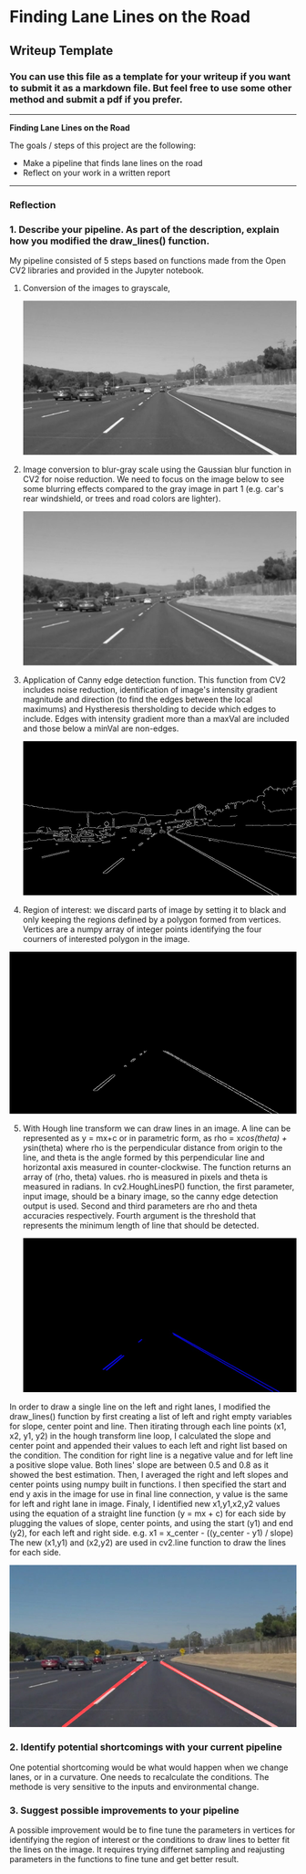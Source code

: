 # **Finding Lane Lines on the Road** 

## Writeup Template

### You can use this file as a template for your writeup if you want to submit it as a markdown file. But feel free to use some other method and submit a pdf if you prefer.

---

**Finding Lane Lines on the Road**

The goals / steps of this project are the following:
* Make a pipeline that finds lane lines on the road
* Reflect on your work in a written report


[//]: # (Image References)

[image1]: ./examples/grayscale.jpg "Grayscale"

---

### Reflection

### 1. Describe your pipeline. As part of the description, explain how you modified the draw_lines() function.

My pipeline consisted of 5 steps based on functions made from the Open CV2 libraries and provided in the Jupyter notebook.

1. Conversion of the images to grayscale, 
   
   ![](test_images/gray_solidWhiteCurve.jpg)
   
2. Image conversion to blur-gray scale using the Gaussian blur function in CV2 for noise reduction. We need to focus on the image below to see some blurring effects compared to the gray image in part 1 (e.g. car's rear windshield, or trees and road colors are lighter).
   
   ![alt text](test_images/blur_gray_solidWhiteCurve.jpg "title")

3. Application of Canny edge detection function. This function from CV2 includes noise reduction, identification of image's intensity gradient magnitude and direction (to find the edges between the local maximums) and Hystheresis thersholding to decide which edges to include. Edges with intensity gradient more than a maxVal are included and those below a minVal are non-edges.

    ![](test_images/canny_solidWhiteCurve.jpg)

4. Region of interest: we discard parts of image by setting it to black and only keeping the regions defined by a polygon formed from vertices. Vertices are a numpy array of integer points identifying the four courners of interested polygon in the image. 

![](test_images/region_solidWhiteCurve.jpg)

5. With Hough line transform we can draw lines in an image. A line can be represented as y = mx+c or in parametric form, as rho = x*cos(theta) + y*sin(theta) where rho is the perpendicular distance from origin to the line, and theta is the angle formed by this perpendicular line and horizontal axis measured in counter-clockwise. The function returns an array of (rho, theta) values. rho is measured in pixels and theta is measured in radians. In cv2.HoughLinesP() function, the first parameter, input image, should be a binary image, so the canny edge detection output is used. Second and third parameters are rho and theta accuracies respectively. Fourth argument is the threshold that represents the minimum length of line that should be detected.
   
   ![](test_images/hough_solidWhiteCurve.jpg)

In order to draw a single line on the left and right lanes, I modified the draw_lines() function by first creating a list of left and right empty variables for slope, center point and line. Then itirating through each line points (x1, x2, y1, y2) in the hough transform line loop, I calculated the slope and center point and appended their values to each left and right list based on the condition. The condition for right line is a negative value and for left line a positive slope value. Both lines' slope are between 0.5 and 0.8 as it showed the best estimation. Then, I averaged the right and left slopes and center points using numpy built in functions. I then specified the start and end y axis in the image for use in final line connection, y value is the same for left and right lane in image. Finaly, I identified new x1,y1,x2,y2 values using the equation of a straight line function (y = mx + c) for each side by plugging the values of slope, center points, and using the start (y1) and end (y2), for each left and right side. 
e.g. x1 = x_center - ((y_center - y1) / slope)
The new (x1,y1) and (x2,y2) are used in cv2.line function to draw the lines for each side.

![](test_images/output_solidWhiteCurve.jpg)

### 2. Identify potential shortcomings with your current pipeline


One potential shortcoming would be what would happen when we change lanes, or in a curvature. One needs to recalculate the conditions. The methode is very sensitive to the inputs and environmental change. 


### 3. Suggest possible improvements to your pipeline

A possible improvement would be to fine tune the parameters in vertices for identifying the region of interest or the conditions to draw lines to better fit the lines on the image. It requires trying differnet sampling and reajusting parameters in the functions to fine tune and get better result. 

